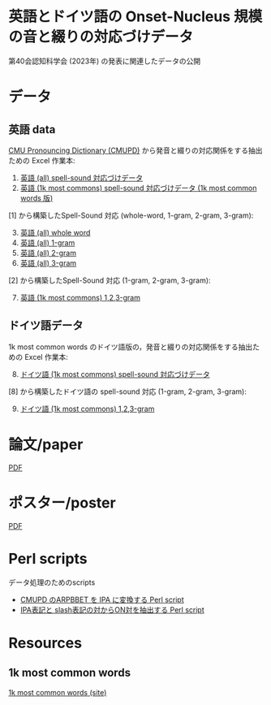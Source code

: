 # 英語とドイツ語の Onset-Nucleus 規模の音と綴りの対応づけデータ

第40会認知科学会 (2023年) の発表に関連したデータの公開

# データ

## 英語 data

[CMU Pronouncing Dictionary (CMUPD)](http://www.speech.cs.cmu.edu/cgi-bin/cmudict) から発音と綴りの対応関係をする抽出ための Excel 作業本:

1. [英語 (all) spell-sound 対応づけデータ](base-English-ipa-spell-pairs-r6.xlsx)
2. [英語 (1k most commons) spell-sound 対応づけデータ (1k most common words 版) ](base-English-ipa-spell-pairs-r6-1k-mc.xlsx)

[1] から構築したSpell-Sound 対応 (whole-word, 1-gram, 2-gram, 3-gram):

3. [英語 (all) whole word](base-pairs-bundled-r6e.csv)
4. [英語 (all) 1-gram](data-English-spell-sound-pairing-r6e-1gram.xlsx)
5. [英語 (all) 2-gram](data-English-spell-sound-pairing-r6e-2gram.xlsx)
6. [英語 (all) 3-gram](data-English-spell-sound-pairing-r6e-3gram.xlsx)

[2] から構築したSpell-Sound 対応 (1-gram, 2-gram, 3-gram):

7. [英語 (1k most commons) 1,2,3-gram](data-English-spell-sound-pairing-r6e-ngram-1k.xlsx)

## ドイツ語データ

1k most common words のドイツ語版の，発音と綴りの対応関係をする抽出ための Excel 作業本:

8. [ドイツ語 (1k most commons) spell-sound 対応づけデータ](base-German-ipa-spell-pairs-r1-1k-mc.xlsx)

[8] から構築したドイツ語の spell-sound 対応 (1-gram, 2-gram, 3-gram):

9. [ドイツ語 (1k most commons) 1,2,3-gram](data-German-spell-sound-pairing-r1a-ngram-1k.xlsx)

# 論文/paper

[PDF](https://www.jcss.gr.jp/meetings/jcss2023/proceedings/pdf/X.pdf)

# ポスター/poster

[PDF](https://www.dropbox.com/X)

# Perl scripts

データ処理のためのscripts

- [CMUPD のARPBBET を IPA に変換する Perl script](bin/convert-ARPABET-to-IPA.pl)
- [IPA表記と slash表記の対からON対を抽出する Perl script](bin/extract-paired-units.pl)

# Resources

## 1k most common words

[1k most common words (site)](https://1000mostcommonwords.com/)

